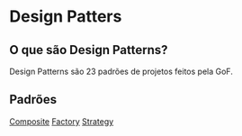 # Design Patters

## O que são Design Patterns?

Design Patterns são 23 padrões de projetos feitos pela GoF.

## Padrões

[Composite](./Composite/doc/README.md)
[Factory]()
[Strategy](./Strategy/doc/README.md)